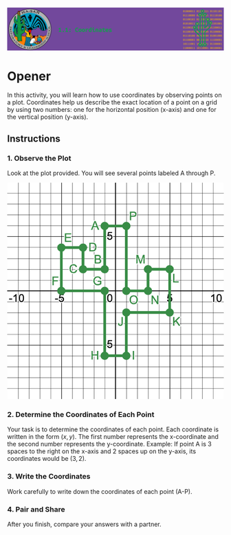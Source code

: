 ![header](assets/header.png)

# Opener

In this activity, you will learn how to use coordinates by observing points on a plot. Coordinates help us describe the exact location of a point on a grid by using two numbers: one for the horizontal position (x-axis) and one for the vertical position (y-axis).

## Instructions

### 1. Observe the Plot

Look at the plot provided. You will see several points labeled A through P.

![desmos-hasan](assets/desmos-hasan.png)

### 2. Determine the Coordinates of Each Point

Your task is to determine the coordinates of each point. Each coordinate is written in the form $(x, y)$. The first number represents the x-coordinate and the second number represents the y-coordinate.
Example: If point A is 3 spaces to the right on the x-axis and 2 spaces up on the y-axis, its coordinates would be $(3, 2)$.

### 3. Write the Coordinates

Work carefully to write down the coordinates of each point (A-P). 

### 4. Pair and Share

After you finish, compare your answers with a partner.
